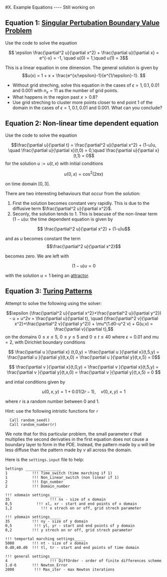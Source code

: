 #X. Example Equations ---- Still working on

## Equation 1: [Singular Pertubation Boundary Value Problem](https://en.wikipedia.org/wiki/Singular_perturbation)

Use the code to solve the equation

$$ \epsilon \frac{\partial^2 u}{\partial x^2} + \frac{\partial u}{\partial x} = e^{-x} = -1, \quad u(0) = 1,\quad u(1) = 3$$

This is a linear equation in one dimension. The general solution is given by
$$u(x) = 1 + x + \frac{e^{x/\epsilon}-1}{e^{1/\epsilon}-1}. $$ 

- Without grid streching, solve this equation in the cases of $\epsilon = 1,0.1,0.01$ and $0.001$ with $n_x=11$ as the number of grid points. 
- What happens in the region past $x>0.8$?
- Use grid streching to cluster more points closer to end point $1$ of the domain in the cases of $\epsilon = 1,0.1,0.01$ and $0.001$. What can you conclude?



## Equation 2: Non-linear time dependent equation

Use the code to solve the equation

$$\frac{\partial u}{\partial t} = \frac{\partial^2 u}{\partial x^2} + (1-u)u, \quad \frac{\partial u}{\partial x}(t,0) = 0,\quad \frac{\partial u}{\partial x}(t,1) = 0$$ 
for the solution $u:=u(t,x)$ with initial conditions 

$$ u(0,x) = \cos ^2(2 \pi x) $$ 

on time domain $[0, 3]$. 

There are two interesting behaviours that occur from the solution:
1. First the solution becomes constant very rapidly. This is due to the diffusive term $\frac{\partial^2 u}{\partial x^2}$.
2. Seconly, the solution tends to $1$. This is beacuse of the non-linear term $(1-u)u$: the time dependent equation is given by

  $$ \frac{\partial^2 u}{\partial x^2} + (1-u)u$$

  and as $u$ becomes constant the term 
  $$\frac{\partial^2 u}{\partial x^2}$$ 

  becomes zero. We are left with 

  $$(1-u)u = 0$$

  with the solution $u=1$ being an [attractor](https://en.wikipedia.org/wiki/Phase_portrait#:~:text=In%20mathematics%2C%20a%20phase%20portrait,portrait%20of%20a%20simple%20pendulum.).














## Equation 3: [Turing Patterns](https://biocircuits.github.io/chapters/21_turing.html)

Attempt to solve the following using the solver:

  $$\epsilon (\frac{\partial^2 u}{\partial x^2}+\frac{\partial^2 u}{\partial y^2}) - u + u^2v = \frac{\partial u}{\partial t}, \quad  (\frac{\partial^2 v}{\partial x^2}+\frac{\partial^2 v}{\partial y^2}) + \mu*(1.d0-u^2 v) + G(u,v) = \frac{\partial v}{\partial t},$$
on the domains $0\leq x\leq 5$, $0\leq y\leq 5$ and $0\leq t \leq 40$ where 
$\epsilon = 0.01$ and $mu = 2$,
with Dirichlet boundary conditions

$$ \frac{\partial u }{\partial x} (t,0,y) = \frac{\partial u }{\partial x}(t,5,y) = \frac{\partial u }{\partial y}(t,x,0) = \frac{\partial u }{\partial y}(t,x,5) = 0$$

$$ \frac{\partial v }{\partial x}(t,0,y) = \frac{\partial v }{\partial x}(t,5,y) = \frac{\partial v }{\partial y}(t,x,0) = \frac{\partial v }{\partial y}(t,x,5) = 0 $$

and intial conditions given by

$$ u(0,x,y) = 1 + 0.01(2r-1), \quad v(0,x,y) = 1$$ 

where $r$ is a random number between $0$ and $1$. 

Hint: use the following intristic functions for `r`

      Call random_seed()
      Call random_number(r)

We note that for this particular problem, the small parameter $\epsilon$ that multiplies the second derivaties in the first equation does not cause a boundary layer to form in the PDE. Instead, the pattern made by $u$ will be less diffuse than the pattern made by $v$ all across the domain.

Here is the `settings.input` file to help:
```
Settings ________________
1           !!! Time_switch (time marching if 1)
1           !!! Non_Linear_switch (non linear if 1)
2           !!! Eqn_number
2           !!! Domain_number

!!! xdomain settings_____
35 					!!! nx - size of x domain
0,5			  !!! xl, xr - start and end points of x domain
1,2      		!!! x strech on or off, grid strech parameter

!!! ydomain settings_____
35          !!! ny - size of y domain
0,5          !!! yl, yr - start and end points of y domain
0,2         !!! y strech on or off, grid strech parameter

!!! temportal marching settings_____
5000        !!! nt - size of x domain
0.d0,40.d0  !!! tl, tr - start and end points of time domain

!!! general settings_____
4   				!!! DiffOrder - order of finite differences scheme
1.d-6       !!! Newton_Error
2000         !!! Max_iter - max Newton iterations
```
